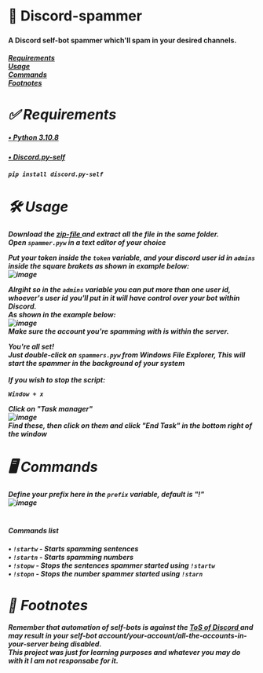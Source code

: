 # 🍁 Discord-spammer
<h5><h4> A Discord self-bot spammer which'll spam in your desired channels. <h4><h5>
  <a href="https://github.com/RishitChaudhary/discord-spammer/tree/main#-requirements"> Requirements <a>
    <br>
  <a href="https://github.com/RishitChaudhary/discord-spammer/tree/main#-usage"> Usage <a>
    <br>
  <a href="https://github.com/RishitChaudhary/discord-spammer/tree/main#-commands"> Commands <a>
    <br>
  <a href="https://github.com/RishitChaudhary/discord-spammer/tree/main#-footnotes"> Footnotes <a>

# ✅ Requirements

<h5> <a href="https://www.python.org/downloads/release/python-3108/"> • Python 3.10.8 <a> <h5>
<h5> <a href="https://github.com/dolfies/discord.py-self">• Discord.py-self <a> <h5>

```
pip install discord.py-self
```

# 🛠 Usage
Download the <a href="https://github.com/RishitChaudhary/discord-spammer/archive/refs/tags/ZipFile.zip"> zip-file <a> and extract all the file in the same folder.
  <br>
Open `spammer.pyw` in a text editor of your choice

Put your token inside the `token` variable, and your discord user id in `admins` inside the square brakets as shown in example below:
  <br>
![image](https://user-images.githubusercontent.com/109065518/203211944-de3ac878-bd56-499b-b8c6-a9e21040ae2a.png)

Alrgiht so in the `admins` variable you can put more than one user id, whoever's user id you'll put in it will have control over your bot within Discord.
<br>
As shown in the example below:
<br>
![image](https://user-images.githubusercontent.com/109065518/203212214-2c9f6c44-5b2f-4c68-882e-9104983399ac.png)
<br>
Make sure the account you're spamming with is within the server.

<b> You're all set! <b>
<br>
Just double-click on `spammers.pyw` from Windows File Explorer, This will start the spammer in the background of your system
<br>
<br>
If you wish to stop the script:
<br>
```
Window + x
```
Click on "Task manager"
<br>
![image](https://user-images.githubusercontent.com/109065518/203215873-6abeeffd-d842-4928-a772-c5bf297e4db5.png)
<br>
Find these, then click on them and click "End Task" in the bottom right of the window

# 🖥 Commands

Define your prefix here in the `prefix` variable, default is "!"
<br>
![image](https://user-images.githubusercontent.com/109065518/203216427-b6312fa6-34af-4109-b56d-1682d4b2d1d0.png)
<br>
<br>
<h5><h4> Commands list <h4><h5>

• `!startw` - Starts spamming sentences
<br>
• `!startn` - Starts spamming numbers
<br>
• `!stopw`  - Stops the sentences spammer started using `!startw`
<br>
• `!stopn`  - Stops the number spammer started using `!starn`

# 📃 Footnotes

<b> Remember that automation of self-bots is against the <a href="https://support.discord.com/hc/en-us/articles/115002192352-Automated-user-accounts-self-bots-"> ToS of Discord <a> and may result in your self-bot account/your-account/all-the-accounts-in-your-server being disabled. <b>
<br>
<b> This project was just for learning purposes and whatever you may do with it I am not responsabe for it. <b>


